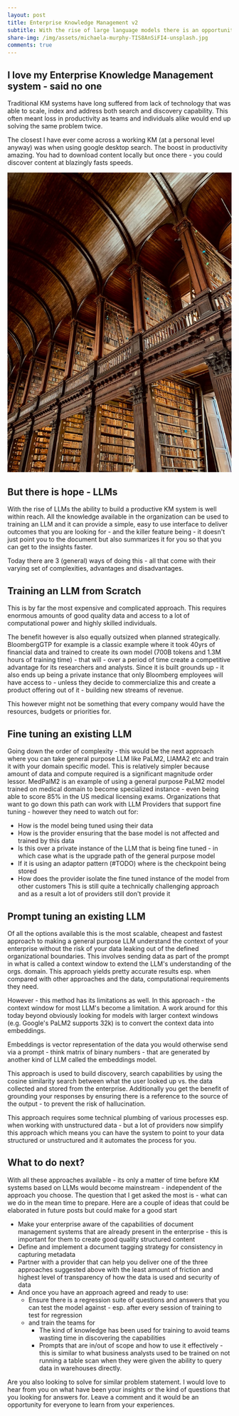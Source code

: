 ```yaml
---
layout: post
title: Enterprise Knowledge Management v2
subtitle: With the rise of large language models there is an opportunity to re-visit how we think about them. Having said that taking a general purpose LLM to a domain specific enterprise KM tool can be several different paths. This post covers the various options and some ideas to think about what else needs to be done to prepare.
share-img: /img/assets/michaela-murphy-TIS8AnSiFI4-unsplash.jpg
comments: true
---
```


## I love my Enterprise Knowledge Management system - said no one

Traditional KM systems have long suffered from lack of  technology that was able to scale, index and address both search and discovery capability. This often meant loss in productivity as teams and individuals alike would end up solving the same problem twice. 

The closest I have ever come across a working KM (at a personal level anyway) was when using google desktop search. The boost in productivity amazing. You had to download content locally but once there - you could discover content at blazingly fasts speeds.


![Emerging Tech Projects - Avoid these common pitfalls.](/img/assets/michaela-murphy-TIS8AnSiFI4-unsplash.jpg)

## But there is hope - LLMs
With the rise of LLMs the ability to build a productive KM system is well within reach. All the knowledge available in the organization can be used to training an LLM and it can provide a simple, easy to use interface to deliver outcomes that you are looking for - and the killer feature being - it doesn't just point you to the document but also summarizes it for you so that you can get to the insights faster. 

Today there are 3 (general) ways of doing this - all that come with their varying set of complexities, advantages and disadvantages. 

## Training an LLM from Scratch
This is by far the most expensive and complicated approach. This requires enormous amounts of good quality data and access to a lot of computational power and highly skilled individuals. 

The benefit however is also equally outsized when planned strategically. BloombergGTP for example is a classic example where it took 40yrs of financial data and trained to create its own model (700B tokens and 1.3M hours of training time) - that will - over a period of time create a competitive advantage for its researchers and analysts.   Since it is built grounds up - it also ends up being a private instance that only Bloomberg employees will have access to - unless they decide to commercialize this and create a product offering out of it - building new streams of revenue.

This however might not be something that every company would have the resources, budgets or priorities for.

## Fine tuning an existing LLM
Going down the order of complexity - this would be the next approach where you can take general purpose LLM like PaLM2, LlAMA2 etc and train it with your domain specific model. This is relatively simpler because amount of data and compute required is a significant magnitude order lessor. 
MedPalM2 is an example of using a general purpose PaLM2 model trained on medical domain to become specialized instance - even being able to score 85% in the US medical licensing exams.
Organizations that want to go down this path can work with  LLM Providers that support fine tuning - however they need to watch out for:
- How is the model being tuned using their data
- How is the provider ensuring that the base model is not affected and trained by this data
- Is this over a private instance of the LLM that is being fine tuned - in which case what is the upgrade path of the general purpose model
- If it is using an adaptor pattern (#TODO) where is the checkpoint being stored
- How does the provider isolate the fine tuned instance of the model from other customers 
This is still quite a technically challenging approach and as a result a lot of providers still don't provide it

## Prompt tuning an existing LLM
Of all the options available this is the most scalable, cheapest and fastest approach to making a general purpose LLM understand the context of your enterprise without the risk of your data leaking out of the defined organizational boundaries.
This involves sending data as part of the prompt in what is called a context window to extend the LLM's understanding of the orgs. domain. This approach yields pretty accurate results esp. when compared with other approaches and the data, computational requirements they need. 

However - this method has its limitations as well. In this approach - the context window for most LLM's become a limitation. A work around for this today beyond obviously looking for models with larger context windows (e.g. Google's PaLM2 supports 32k) is to convert the context data into embeddings. 

Embeddings is vector representation of the data you would otherwise send via a prompt - think matrix of binary numbers - that are generated by another kind of LLM called the embeddings model. 

This approach is used to build discovery, search capabilities by using the cosine similarity search between what the user looked up vs. the data collected and stored from the enterprise. Additionally you get the benefit of grounding your responses by ensuring there is a reference to the source of the output - to prevent the risk of hallucination. 

This approach requires some technical plumbing of various processes esp. when working with unstructured data - but a lot of providers now simplify this approach which means you can have the system to point to your data structured or unstructured and it automates the process for you. 

## What to do next? 
With all these approaches available - its only a matter of time before KM systems based on LLMs would become mainstream - independent of the approach you choose. The question that I get asked the most is - what can we do in the mean time to prepare. Here are a couple of ideas that could be elaborated in future posts but could make for a good start

* Make your enterprise aware of the capabilities of document management systems that are already present in the enterprise - this is important for them to create good quality structured content
* Define and implement a document tagging strategy for consistency in capturing metadata
* Partner with a provider that can help you deliver one of the three approaches suggested above with the least amount of friction and highest level of transparency of how the data is used and security of data
* And once you have an approach agreed and ready to use:
	* Ensure there is a regression suite of questions and answers that you can test the model against - esp. after every session of training to test for regression
	* and train the teams for
		* The kind of knowledge has been used for training to avoid teams wasting time in discovering the capabilities
		* Prompts that are in/out of scope and how to use it effectively - this is similar to what business analysts used to be trained on not running a table scan when they were given the ability to query data in warehouses directly. 

Are you also looking to solve for similar problem statement. I would love to hear from you on what have been your insights or the kind of questions that you looking for answers for. Leave a comment and it would be an opportunity for everyone to learn from your experiences. 